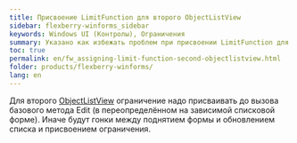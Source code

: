 ```yaml
---
title: Присвоение LimitFunction для второго ObjectListView
sidebar: flexberry-winforms_sidebar
keywords: Windows UI (Контролы), Ограничения
summary: Указано как избежать проблем при присвоении LimitFunction для второго ObjectListView
toc: true
permalink: en/fw_assigning-limit-function-second-objectlistview.html
folder: products/flexberry-winforms/
lang: en
---
```


Для второго [ObjectListView](fw_objectlistview.html) ограничение надо присваивать до вызова базового метода Edit (в переопределённом на зависимой списковой форме). Иначе будут гонки между поднятием формы и обновлением списка и присвоением ограничения.